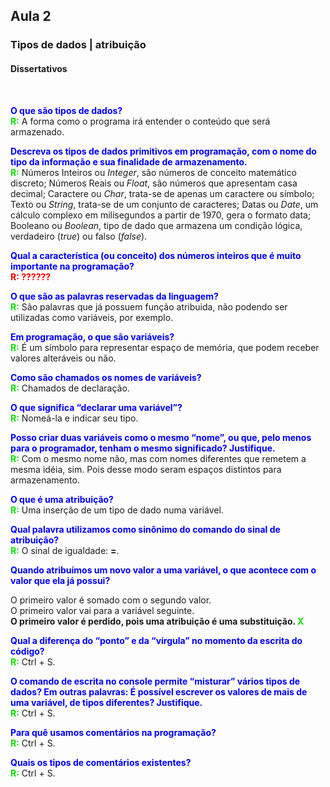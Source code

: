 ## Aula 2
### Tipos de dados | atribuição
#### Dissertativos
</br>

<font color='blue'>**O que são tipos de dados?**</font></br>
**<font color='reen'>R:</font>** A forma como o programa irá entender o conteúdo que será armazenado.</br>

<font color='blue'>**Descreva os tipos de dados primitivos em programação, com o nome do tipo da informação e sua finalidade de armazenamento.**</font></br>
**<font color='reen'>R:</font>** Números Inteiros ou *Integer*, são números de conceito matemático discreto; Números Reais ou *Float*, são números que apresentam casa decimal; Caractere ou *Char*, trata-se de apenas um caractere ou símbolo; Texto ou *String*, trata-se de um conjunto de caracteres; Datas ou *Date*, um cálculo complexo em milisegundos a partir de 1970, gera o formato data; Booleano ou *Boolean*, tipo de dado que armazena um condição lógica, verdadeiro (*true*) ou falso (*false*).</br>

<font color='blue'>**Qual a característica (ou conceito) dos números inteiros que é muito importante na programação?**</font></br>
**<font color='red'>R: ??????</font>** </br>

<font color='blue'>**O que são as palavras reservadas da linguagem?**</font></br>
**<font color='reen'>R:</font>** São palavras que já possuem função atribuida, não podendo ser utilizadas como variáveis, por exemplo.</br>

<font color='blue'>**Em programação, o que são variáveis?**</font></br>
**<font color='reen'>R:</font>** É um símbolo para representar espaço de memória, que podem receber valores alteráveis ou não.</br>

<font color='blue'>**Como são chamados os nomes de variáveis?**</font></br>
**<font color='reen'>R:</font>** Chamados de declaração.</br>

<font color='blue'>**O que significa “declarar uma variável”?**</font></br>
**<font color='reen'>R:</font>** Nomeá-la e indicar seu tipo.</br>

<font color='blue'>**Posso criar duas variáveis como o mesmo “nome”, ou que, pelo menos para o programador, tenham o mesmo significado? Justifique.**</font></br>
**<font color='reen'>R:</font>** Com o mesmo nome não, mas com nomes diferentes que remetem a mesma idéia, sim. Pois desse modo seram espaços distintos para armazenamento.</br>

<font color='blue'>**O que é uma atribuição?**</font></br>
**<font color='reen'>R:</font>** Uma inserção de um tipo de dado numa variável.</br>

<font color='blue'>**Qual palavra utilizamos como sinônimo do comando do sinal de atribuição?**</font></br>
**<font color='reen'>R:</font>** O sinal de igualdade: **=**.</br>

<font color='blue'>**Quando atribuímos um novo valor a uma variável, o que acontece com o valor que ela já possui?**</font></br>

O primeiro valor é somado com o segundo valor.</br>
O primeiro valor vai para a variável seguinte.</br>
**O primeiro valor é perdido, pois uma atribuição é uma substituição. <font color='reen'>X</font>**

<font color='blue'>**Qual a diferença do “ponto” e da “vírgula” no momento da escrita do código?**</font></br>
**<font color='reen'>R:</font>** Ctrl + S.</br>

<font color='blue'>**O comando de escrita no console permite “misturar” vários tipos de dados? Em outras palavras: É possível escrever os valores de mais de uma variável, de tipos diferentes? Justifique.**</font></br>
**<font color='reen'>R:</font>** Ctrl + S.</br>

<font color='blue'>**Para quê usamos comentários na programação?**</font></br>
**<font color='reen'>R:</font>** Ctrl + S.</br>

<font color='blue'>**Quais os tipos de comentários existentes?**</font></br>
**<font color='reen'>R:</font>** Ctrl + S.</br>
